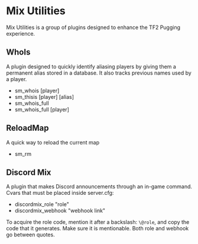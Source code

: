 # Mix Utilities

Mix Utilities is a group of plugins designed to enhance the TF2 Pugging experience.

## WhoIs

A plugin designed to quickly identify aliasing players by giving them a permanent alias stored in a database. It also tracks previous names used by a player.

- sm_whois [player]
- sm_thisis [player] [alias]
- sm_whois_full
- sm_whois_full [player]

## ReloadMap

A quick way to reload the current map

- sm_rm

## Discord Mix

A plugin that makes Discord announcements through an in-game command.
Cvars that must be placed inside server.cfg:

- discordmix_role "role"
- discordmix_webhook "webhook link"

To acquire the role code, mention it after a backslash: `\@role`, and copy the code that it generates. Make sure it is mentionable. Both role and webhook go between quotes.
